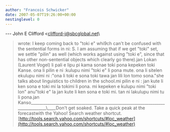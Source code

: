 ```yaml
---
author: "Francois Schwicker"
date: 2007-05-07T19:26:00+00:00
nestinglevel: 0
---
```

\---
 John E Clifford <[clifford-j@sbcglobal.net](mailto://clifford-j@sbcglobal.net)\
> wrote:
 I keep
> coming back to "toki e" whi9ch can't be confused
> with the sentential forms in ni: S. I am assuming
> that if we get "toki" set, we settle "pilin" as
> well (which works against using "toki e", since
> that has other non-sentential objects which
> clearly go there).jan Lokan (Laurent Vogel) li pali e lipu pi kama sonae toki pona kepeken toki Kanse. ona li pilin e ni :kulupu nimi "toki e" li pona mute. ona li sitelen ekulupu nimi ni :"ona li toki e sona toki tawa jan lili lon tomo sona."she talks about linguistics to children in the school.mi pilin e ni : jan kute li ken sona e toki mi la tokimi li pona. mi kepeken e kulupu nimi "toki lon" anu"toki e" la jan kute li ken sona e toki mi. tan ni lakulupu nimi tu li pona.jan Kanso\_\_\_\_\_\_\_\_\_\_\_\_\_\_\_\_\_\_\_\_\_\_\_\_\_\_\_\_\_\_\_\_\_\_\_\_\_\_\_\_\_\_\_\_\_\_\_\_\_\_\_\_\_\_\_\_\_\_\_\_\_\_\_\_\_\_\_\_\_\_\_\_\_\_\_\_\_\_\_\_\\\_\_\_\_Don't get soaked. Take a quick peak at the forecastwith the Yahoo! Search weather shortcut.[http://tools.search.yahoo.com/shortcuts/#loc_weather](http://tools.search.yahoo.com/shortcuts/#loc_weather)